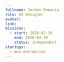 ```yaml
---
fullname: Jordan Romania
role: UX Designer
avatar: 
link:
missions:
  - start: 2020-02-19
    end: 2020-03-30    
    status: independent
startups:
  - mon-entreprise
---
```

